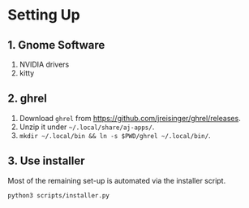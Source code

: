 # Setting Up

## 1. Gnome Software

1. NVIDIA drivers
2. kitty

## 2. ghrel

1. Download `ghrel` from https://github.com/jreisinger/ghrel/releases.
2. Unzip it under `~/.local/share/aj-apps/`.
3. `mkdir ~/.local/bin && ln -s $PWD/ghrel ~/.local/bin/`.

## 3. Use installer

Most of the remaining set-up is automated via the installer script.

```bash
python3 scripts/installer.py
```
